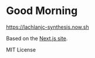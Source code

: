 # Good Morning

https://lachlanjc-synthesis.now.sh

Based on the [Next.js site](https://github.com/zeit/next-site).

MIT License
